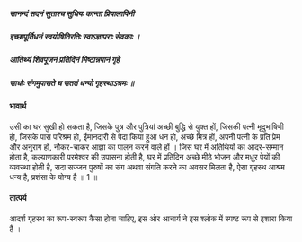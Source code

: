 ##### सानन्दं सदनं सुताश्च सुधियः कान्ता प्रियालापिनी
##### इच्छापूर्तिधनं स्वयोषितिरतिः स्वाऽज्ञापराः सेवकाः ।
##### आतिथ्यं शिवपूजनं प्रतिदिनं मिष्टान्नपानं गृहे
##### साधोः संगमुपासते च सततं धन्यो गृहस्थाऽश्रमः ॥

#### भावार्थ

उसी का घर सुखी हो सकता है, जिसके पुत्र और पुत्रियां अच्छी बुद्धि से युक्त हों, जिसकी पत्नी मृदुभाषिणी हो, जिसके पास परिश्रम हो, ईमानदारी से पैदा किया हुआ धन हो, अच्छे मित्र हों, अपनी पत्नी के प्रति प्रेम और अनुराग हो, नौकर-चाकर आज्ञा का पालन करने वाले हों । जिस घर में अतिथियों का आदर-सम्मान होता है, कल्याणकारी परमेश्वर की उपासना होती है, घर में प्रतिदिन अच्छे मीठे भोजन और मधुर पेयों की व्यवस्था होती है, सदा सज्जन पुरुषों का संग अथवा संगति करने का अवसर मिलता है, ऐसा गृहस्थ आश्रम धन्य है, प्रशंसा के योग्य है ॥ 1 ॥

#### तात्पर्य

आदर्श गृहस्थ का रूप-स्वरूप कैसा होना चाहिए, इस ओर आचार्य ने इस श्लोक में स्पष्ट रूप से इशारा किया है ।